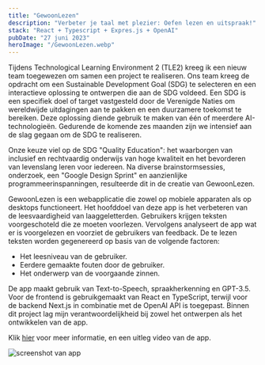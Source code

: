 ```yaml
---
title: "GewoonLezen"
description: "Verbeter je taal met plezier: Oefen lezen en uitspraak!"
stack: "React + Typescript + Expres.js + OpenAI"
pubDate: "27 juni 2023"
heroImage: "/GewoonLezen.webp"
---
```


Tijdens Technological Learning Environment 2 (TLE2) kreeg ik een nieuw team toegewezen om samen een project te realiseren. Ons team kreeg de opdracht om een Sustainable Development Goal (SDG) te selecteren en een interactieve oplossing te ontwerpen die aan de SDG voldeed. Een SDG is een specifiek doel of target vastgesteld door de Verenigde Naties om wereldwijde uitdagingen aan te pakken en een duurzamere toekomst te bereiken. Deze oplossing diende gebruik te maken van één of meerdere AI-technologieën. Gedurende de komende zes maanden zijn we intensief aan de slag gegaan om de SDG te realiseren.

Onze keuze viel op de SDG "Quality Education": het waarborgen van inclusief en rechtvaardig onderwijs van hoge kwaliteit en het bevorderen van levenslang leren voor iedereen. Na diverse brainstormsessies, onderzoek, een "Google Design Sprint" en aanzienlijke programmeerinspanningen, resulteerde dit in de creatie van GewoonLezen.

GewoonLezen is een webapplicatie die zowel op mobiele apparaten als op desktops functioneert. Het hoofddoel van deze app is het verbeteren van de leesvaardigheid van laaggeletterden. Gebruikers krijgen teksten voorgeschoteld die ze moeten voorlezen. Vervolgens analyseert de app wat er is voorgelezen en voorziet de gebruikers van feedback. De te lezen teksten worden gegenereerd op basis van de volgende factoren:

- Het leesniveau van de gebruiker.
- Eerdere gemaakte fouten door de gebruiker.
- Het onderwerp van de voorgaande zinnen.

De app maakt gebruik van Text-to-Speech, spraakherkenning en GPT-3.5. Voor de frontend is gebruikgemaakt van React en TypeScript, terwijl voor de backend Next.js in combinatie met de OpenAI API is toegepast. Binnen dit project lag mijn verantwoordelijkheid bij zowel het ontwerpen als het ontwikkelen van de app.

Klik [hier](https://cmgt.hr.nl/projecten/gewoonlezen) voor meer informatie, en een uitleg video van de app.

![screenshot van app](/GewoonLezenScreenshot.webp)
